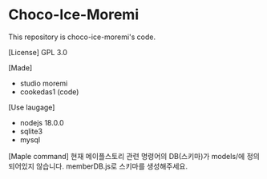 # Choco-Ice-Moremi
This repository is choco-ice-moremi's code.

[License]
GPL 3.0

[Made]
- studio moremi
 - cookedas1 (code)

[Use laugage]
- nodejs 18.0.0
- sqlite3
- mysql

[Maple command]
현재 메이플스토리 관련 명령어의 DB(스키마)가 models/에 정의 되어있지 않습니다.
memberDB.js로 스키마를 생성해주세요.